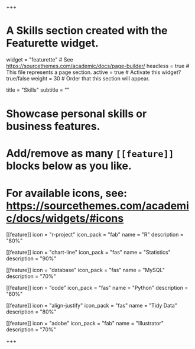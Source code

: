 +++
# A Skills section created with the Featurette widget.
widget = "featurette"  # See https://sourcethemes.com/academic/docs/page-builder/
headless = true  # This file represents a page section.
active = true  # Activate this widget? true/false
weight = 30  # Order that this section will appear.

title = "Skills"
subtitle = ""

# Showcase personal skills or business features.
# 
# Add/remove as many `[[feature]]` blocks below as you like.
# 
# For available icons, see: https://sourcethemes.com/academic/docs/widgets/#icons

[[feature]]
  icon = "r-project"
  icon_pack = "fab"
  name = "R"
  description = "80%"
  
[[feature]]
  icon = "chart-line"
  icon_pack = "fas"
  name = "Statistics"
  description = "90%"  
  
[[feature]]
  icon = "database"
  icon_pack = "fas"
  name = "MySQL"
  description = "70%"
  
[[feature]]
  icon = "code"
  icon_pack = "fas"
  name = "Python"
  description = "60%"
  
[[feature]]
  icon = "align-justify"
  icon_pack = "fas"
  name = "Tidy Data"
  description = "80%"

[[feature]]
  icon = "adobe"
  icon_pack = "fab"
  name = "Illustrator"
  description = "70%"

+++
